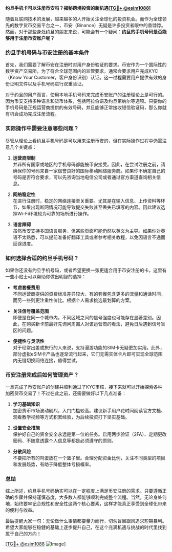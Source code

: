**约旦手机卡可以注册币安吗？揭秘跨境投资的新机遇[[TG💪+ @esim1088](https://t.me/s/esim1088)]**

随着互联网技术的发展，越来越多的人开始关注全球化的投资机会。而作为全球领先的数字货币交易平台之一，币安（Binance）无疑是许多投资者眼中的香饽饽。然而，对于那些身处约旦的朋友来说，可能会有一个疑问：**约旦的手机号码是否能够用于注册币安账户呢？**

### 约旦手机号码与币安注册的基本条件

首先，我们需要了解币安在注册时对用户身份验证的要求。币安作为一个国际性的数字资产交易所，为了符合全球范围内的监管要求，通常会要求用户完成KYC（Know Your Customer，客户身份识别）认证。这一过程需要用户提供有效的身份证明文件以及手机号码进行双重验证。

对于约旦的用户而言，使用本地手机号码来完成币安账户的注册理论上是可行的。因为币安支持多种语言和货币体系，包括阿拉伯语及约旦第纳尔等选项。只要你的手机号码是正规运营商提供的有效号码，并且能够正常接收短信验证码，那么你就有机会成功完成注册流程。

### 实际操作中需要注意哪些问题？

尽管从理论上看约旦手机号码是可以用来注册币安的，但在实际操作过程中仍需注意几个关键点：

1. **运营商限制**  
   并非所有国家或地区的手机号码都能被币安接受。因此，在尝试注册之前，请确保你的号码来自一家信誉良好的国际移动网络服务商。如果你不确定自己的号码是否符合要求，可以先咨询当地电信公司或者通过官方渠道查询相关信息。

2. **网络稳定性**  
   在进行注册时，稳定的网络连接至关重要。尤其是在输入信息、上传资料等环节，如果出现断网情况可能导致提交失败甚至丢失已填写的内容。因此建议选择Wi-Fi环境较为可靠的场所进行操作。

3. **语言障碍**  
   虽然币安支持多国语言服务，但某些页面可能仍然以英文为主导。如果你对英语不太熟悉，可以提前准备好翻译工具或者参考相关教程，以免因语言不通而延误进度。

### 如何选择合适的约旦手机号码？

如果你还没有约旦手机号码，或者希望更换一张更适合用于币安注册的卡，这里有一些小贴士可以帮助你做出明智的选择：

- **考虑套餐费用**  
  不同运营商提供的资费标准差异较大，有的套餐包含更多的流量和通话时间，而另一些则更注重性价比。根据个人需求挑选最划算的方案。

- **关注信号覆盖范围**  
  即便是在同一个城市内，不同区域之间的信号强度也可能存在显著差别。因此，在购买新卡前最好先询问周围人对该运营商的看法，避免日后遇到信号盲区的问题。

- **便捷性与灵活性**  
  对于经常出差或旅行的人来说，支持漫游功能的SIM卡无疑更加实用。此外，部分虚拟eSIM卡产品也逐渐流行起来，它们无需实体卡片即可实现全球范围内无缝切换网络连接，值得尝试。

### 币安注册完成后如何管理资产？

一旦完成了币安账户的创建并顺利通过了KYC审核，接下来就可以开始探索各种加密货币交易了！不过在此之前，还需要做好以下几点准备：

1. **学习基础知识**  
   加密货币市场波动剧烈，入门门槛较高。建议新手用户花时间阅读官方文档、观看教学视频等方式积累经验，为后续投资打下坚实基础。

2. **设置安全措施**  
   保护好自己的资金安全永远是第一位的任务。启用两步验证（2FA）、定期更改密码、不随意透露个人信息等都是必须遵守的原则。

3. **分散风险**  
   不要把所有的鸡蛋放在一个篮子里。合理分配资金比例，关注不同类型的项目和发展趋势，有助于降低整体亏损概率。

### 总结

综上所述，约旦手机号码确实可以在一定程度上满足币安注册的需求。只要遵循正确的步骤并保持谨慎态度，大多数人都能够顺利完成整个流程。当然，无论身处何地，始终要牢记合规性和安全性这两个核心要素，这样才能真正享受到全球化带来的便利与收益。

最后提醒大家一句：无论做什么事情都要量力而行，切勿盲目跟风追求短期暴利。希望大家能够在稳健的基础上逐步提升自己，在这个充满机遇与挑战的时代里找到属于自己的方向！

[[TG💪+ @esim1088](https://t.me/s/esim1088) ![Image](https://i.postimg.cc/4NQfJmqS/Snipaste-2025-05-13-00-14-12.png)]